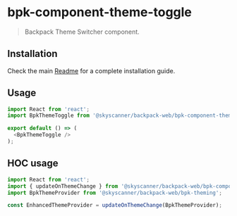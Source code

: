# bpk-component-theme-toggle

> Backpack Theme Switcher component.

## Installation

Check the main [Readme](https://github.com/skyscanner/backpack#usage) for a complete installation guide.

## Usage

```js
import React from 'react';
import BpkThemeToggle from '@skyscanner/backpack-web/bpk-component-theme-toggle';

export default () => (
  <BpkThemeToggle />
);
```

## HOC usage

```js
import React from 'react';
import { updateOnThemeChange } from '@skyscanner/backpack-web/bpk-component-theme-toggle';
import BpkThemeProvider from '@skyscanner/backpack-web/bpk-theming';

const EnhancedThemeProvider = updateOnThemeChange(BpkThemeProvider);
```
